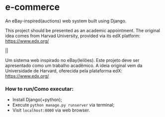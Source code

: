 # e-commerce
An eBay-inspired(auctions) web system built using Django.

This project should be presented as an academic appointment. The original idea comes from Harvad University, provided via its edX platform:
https://www.edx.org/

||

Um sistema web inspirado no eBay(leilões).
Este projeto deve ser apresentado como um trabalho acadêmico. A ideia original vem da Universidade de Harvard, oferecida pela plataforma edX:
https://www.edx.org/

### How to run/Como executar:
- Install Django(+python);
- Execute `python manage.py runserver` via terminal;
- Visit `localhost:8000` via web browser.
